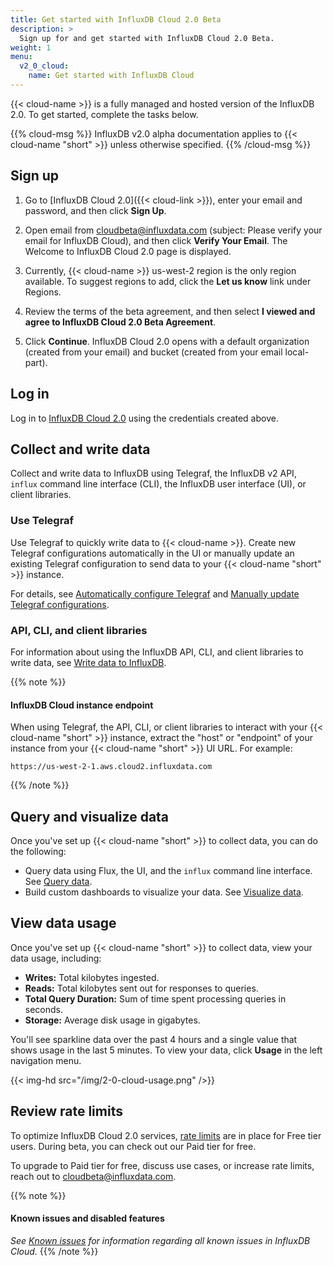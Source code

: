 ```yaml
---
title: Get started with InfluxDB Cloud 2.0 Beta
description: >
  Sign up for and get started with InfluxDB Cloud 2.0 Beta.
weight: 1
menu:
  v2_0_cloud:
    name: Get started with InfluxDB Cloud
---
```

{{< cloud-name >}} is a fully managed and hosted version of the InfluxDB 2.0.
To get started, complete the tasks below.

{{% cloud-msg %}}
InfluxDB v2.0 alpha documentation applies to {{< cloud-name "short" >}} unless otherwise specified.
{{% /cloud-msg %}}

## Sign up

1. Go to [InfluxDB Cloud 2.0]({{< cloud-link >}}), enter your email and password,
   and then click **Sign Up**.

2. Open email from cloudbeta@influxdata.com (subject: Please verify your email for InfluxDB Cloud),
   and then click **Verify Your Email**. The Welcome to InfluxDB Cloud 2.0 page is displayed.

3. Currently, {{< cloud-name >}} us-west-2 region is the only region available.
   To suggest regions to add, click the **Let us know** link under Regions.

4. Review the terms of the beta agreement, and then select
   **I viewed and agree to InfluxDB Cloud 2.0 Beta Agreement**.

5. Click **Continue**. InfluxDB Cloud 2.0 opens with a default organization
   (created from your email) and bucket (created from your email local-part).

## Log in
Log in to [InfluxDB Cloud 2.0](https://us-west-2-1.aws.cloud2.influxdata.com) using the credentials created above.

## Collect and write data
Collect and write data to InfluxDB using Telegraf, the InfluxDB v2 API, `influx`
command line interface (CLI), the InfluxDB user interface (UI), or client libraries.

### Use Telegraf
Use Telegraf to quickly write data to {{< cloud-name >}}.
Create new Telegraf configurations automatically in the UI or manually update an
existing Telegraf configuration to send data to your {{< cloud-name "short" >}} instance.

For details, see [Automatically configure Telegraf](/v2.0/write-data/use-telegraf/auto-config/#create-a-telegraf-configuration)
and [Manually update Telegraf configurations](/v2.0/write-data/use-telegraf/manual-config/).

### API, CLI, and client libraries
For information about using the InfluxDB API, CLI, and client libraries to write data,
see [Write data to InfluxDB](/v2.0/write-data/).

{{% note %}}
#### InfluxDB Cloud instance endpoint
When using Telegraf, the API, CLI, or client libraries to interact with your {{< cloud-name "short" >}}
instance, extract the "host" or "endpoint" of your instance from your {{< cloud-name "short" >}} UI URL.
For example:

```
https://us-west-2-1.aws.cloud2.influxdata.com
```
{{% /note %}}

## Query and visualize data
Once you've set up {{< cloud-name "short" >}} to collect data, you can do the following:

- Query data using Flux, the UI, and the `influx` command line interface. See [Query data](/v2.0/query-data/).
- Build custom dashboards to visualize your data. See [Visualize data](/v2.0/visualize-data/).

## View data usage
Once you've set up {{< cloud-name "short" >}} to collect data, view your data usage, including:

- **Writes:** Total kilobytes ingested.
- **Reads:** Total kilobytes sent out for responses to queries.
- **Total Query Duration:** Sum of time spent processing queries in seconds.
- **Storage:** Average disk usage in gigabytes.

You'll see sparkline data over the past 4 hours and a single value that shows usage in the last 5 minutes.
To view your data, click **Usage** in the left navigation menu.

{{< img-hd src="/img/2-0-cloud-usage.png" />}}

## Review rate limits
To optimize InfluxDB Cloud 2.0 services, [rate limits](/v2.0/cloud/rate-limits/) are in place for Free tier users.
During beta, you can check out our Paid tier for free.

To upgrade to Paid tier for free, discuss use cases, or increase rate limits,
reach out to <a href="mailto:cloudbeta@influxdata.com?subject={{< cloud-name >}} Feedback">cloudbeta@influxdata.com</a>.

{{% note %}}
#### Known issues and disabled features
_See [Known issues](/v2.0/cloud/about/known-issues/) for information regarding all known issues in InfluxDB Cloud._
{{% /note %}}
